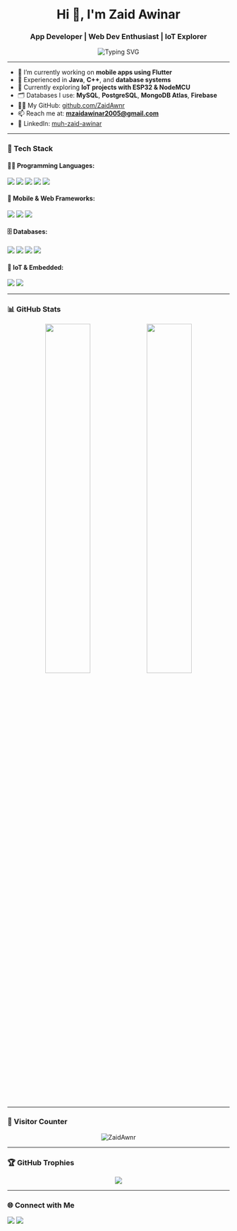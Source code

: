 <h1 align="center">Hi 👋, I'm Zaid Awinar</h1>
<h3 align="center">App Developer | Web Dev Enthusiast | IoT Explorer</h3>

<p align="center">
  <img src="https://readme-typing-svg.herokuapp.com?font=Fira+Code&size=18&pause=1000&center=true&vCenter=true&width=435&lines=Flutter+App+Developer;Web+Developer+%26+IoT+Enthusiast;Database+Engineer;Lifelong+Learner" alt="Typing SVG" />
</p>

---

- 🔭 I’m currently working on **mobile apps using Flutter**
- 🧠 Experienced in **Java**, **C++**, and **database systems**
- 🌱 Currently exploring **IoT projects with ESP32 & NodeMCU**
- 🗂️ Databases I use: **MySQL**, **PostgreSQL**, **MongoDB Atlas**, **Firebase**
- 👨‍💻 My GitHub: [github.com/ZaidAwnr](https://github.com/ZaidAwnr)
- 📫 Reach me at: **mzaidawinar2005@gmail.com**
- 💼 LinkedIn: [muh-zaid-awinar](https://www.linkedin.com/in/muh-zaid-awinar/)

---

### 🚀 Tech Stack

#### 👨‍💻 Programming Languages:
<p>
  <img src="https://img.shields.io/badge/Java-007396?style=for-the-badge&logo=java&logoColor=white"/>
  <img src="https://img.shields.io/badge/C++-00599C?style=for-the-badge&logo=c%2b%2b&logoColor=white"/>
  <img src="https://img.shields.io/badge/Dart-0175C2?style=for-the-badge&logo=dart&logoColor=white"/>
  <img src="https://img.shields.io/badge/JavaScript-F7DF1E?style=for-the-badge&logo=javascript&logoColor=black"/>
  <img src="https://img.shields.io/badge/PHP-777BB4?style=for-the-badge&logo=php&logoColor=white"/>
</p>

#### 📱 Mobile & Web Frameworks:
<p>
  <img src="https://img.shields.io/badge/Flutter-02569B?style=for-the-badge&logo=flutter&logoColor=white"/>
  <img src="https://img.shields.io/badge/HTML5-e34c26?style=for-the-badge&logo=html5&logoColor=white"/>
  <img src="https://img.shields.io/badge/CSS3-264de4?style=for-the-badge&logo=css3&logoColor=white"/>
</p>

#### 🗄️ Databases:
<p>
  <img src="https://img.shields.io/badge/MySQL-005C84?style=for-the-badge&logo=mysql&logoColor=white"/>
  <img src="https://img.shields.io/badge/PostgreSQL-336791?style=for-the-badge&logo=postgresql&logoColor=white"/>
  <img src="https://img.shields.io/badge/MongoDB-47A248?style=for-the-badge&logo=mongodb&logoColor=white"/>
  <img src="https://img.shields.io/badge/Firebase-FFCA28?style=for-the-badge&logo=firebase&logoColor=black"/>
</p>

#### 🔌 IoT & Embedded:
<p>
  <img src="https://img.shields.io/badge/ESP32-323232?style=for-the-badge&logo=arduino&logoColor=white"/>
  <img src="https://img.shields.io/badge/NodeMCU-303030?style=for-the-badge&logo=wifi&logoColor=white"/>
</p>

---

### 📊 GitHub Stats

<p align="center">
  <img src="https://github-readme-stats.vercel.app/api?username=ZaidAwnr&show_icons=true&theme=radical" width="45%" />
  <img src="https://github-readme-streak-stats.herokuapp.com/?user=ZaidAwnr&theme=radical" width="45%" />
</p>

---

### 🧭 Visitor Counter

<p align="center">
  <img src="https://komarev.com/ghpvc/?username=ZaidAwnr&label=Profile+Views&color=blueviolet&style=flat-square" alt="ZaidAwnr" />
</p>

---

### 🏆 GitHub Trophies

<p align="center">
  <img src="https://github-profile-trophy.vercel.app/?username=ZaidAwnr&theme=dracula&row=1&column=7" />
</p>

---

### 🌐 Connect with Me

<p align="left">
  <a href="https://www.linkedin.com/in/muh-zaid-awinar/" target="_blank"><img src="https://img.shields.io/badge/LinkedIn-blue?style=for-the-badge&logo=linkedin&logoColor=white" /></a>
  <a href="mailto:mzaidawinar2005@gmail.com"><img src="https://img.shields.io/badge/Gmail-red?style=for-the-badge&logo=gmail&logoColor=white" /></a>
</p>
